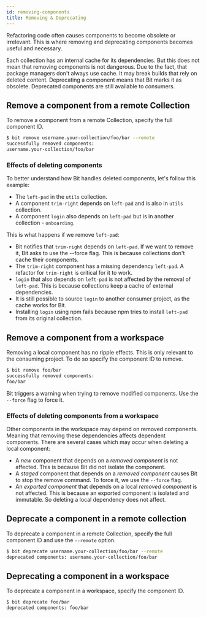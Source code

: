 ```yaml
---
id: removing-components
title: Removing & Deprecating
---
```


Refactoring code often causes components to become obsolete or irrelevant. This is where removing and deprecating components becomes useful and necessary.

Each collection has an internal cache for its dependencies. But this does not mean that removing components is not dangerous. Due to the fact, that package managers don't always use cache. It may break builds that rely on deleted content. Deprecating a component means that Bit marks it as obsolete. Deprecated components are still available to consumers.

## Remove a component from a remote Collection

To remove a component from a remote Collection, specify the full component ID.

```bash
$ bit remove username.your-collection/foo/bar --remote
successfully removed components:
username.your-collection/foo/bar
```

### Effects of deleting components

To better understand how Bit handles deleted components, let's follow this example:

* The `left-pad` in the `utils` collection.
* A component `trim-right` depends on `left-pad` and is also in `utils` collection.
* A component `login` also depends on `left-pad` but is in another collection - `onboarding`.

This is what happens if we remove `left-pad`:

* Bit notifies that `trim-right` depends on `left-pad`. If we want to remove it, Bit asks to use the --force flag. This is because collections don't cache their components.
* The `trim-right` component has a missing dependency `left-pad`. A refactor for `trim-right` is critical for it to work.
* `login` that also depends on `left-pad` is not affected by the removal of `left-pad`. This is because collections keep a cache of external dependencies.
* It is still possible to source `login` to another consumer project, as the cache works for Bit.
* Installing `login` using npm fails because npm tries to install `left-pad` from its original collection.

## Remove a component from a workspace

Removing a local component has no ripple effects. This is only relevant to the consuming project. To do so  specify the component ID to remove.

```bash
$ bit remove foo/bar
successfully removed components:
foo/bar
```

Bit triggers a warning when trying to remove modified components. Use the `--force` flag to force it.

### Effects of deleting components from a workspace

Other components in the workspace may depend on removed components. Meaning that removing these dependencies affects dependent components. There are several cases which may occur when deleting a local component:

* A *new* component that depends on a *removed component* is not affected. This is because Bit did not isolate the component.
* A *staged* component that depends on a *removed component* causes Bit to stop the remove command. To force it, we use the `--force` flag.
* An *exported component* that depends on a local *removed component* is not affected. This is because an exported component is isolated and immutable. So deleting a local dependency does not affect.

## Deprecate a component in a remote collection

To deprecate a component in a remote Collection, specify the full component ID and use the `--remote` option.

```bash
$ bit deprecate username.your-collection/foo/bar --remote
deprecated components: username.your-collection/foo/bar
```

## Deprecating a component in a workspace

To deprecate a component in a workspace, specify the component ID.

```bash
$ bit deprecate foo/bar
deprecated components: foo/bar
```
